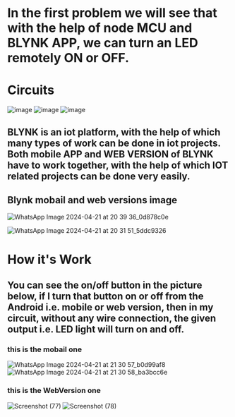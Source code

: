 <h1>In the first problem we will see that with the help of node MCU and BLYNK APP, we can turn an LED remotely ON or OFF.</h1>


<h1>Circuits </h1>

![image](https://github.com/souravlouha/IOT_2nd_year2023-24/assets/130911872/7df60ae2-73c2-4aac-8e95-728fa0f7355b)
![image](https://github.com/souravlouha/IOT_2nd_year2023-24/assets/130911872/fbb0eaa9-c770-4e49-92b5-8afb6c3b714c)
![image](https://github.com/souravlouha/IOT_2nd_year2023-24/assets/130911872/75389bd6-78e7-4347-a456-ff3b488f5f13)



  
<h2>  BLYNK is an iot platform, with the help of which many types of work can be done in iot projects.
Both mobile APP and WEB VERSION of BLYNK have to work together, with the help of which IOT related projects can be done very easily.</h2>

<h2>Blynk mobail and web versions image </h2>

![WhatsApp Image 2024-04-21 at 20 39 36_0d878c0e](https://github.com/souravlouha/IOT_2nd_year2023-24/assets/130911872/d3bb6012-3740-4470-9cee-ad86fb136774)

![WhatsApp Image 2024-04-21 at 20 31 51_5ddc9326](https://github.com/souravlouha/IOT_2nd_year2023-24/assets/130911872/e3b24086-948c-4d16-b8cf-c98a635f173c)


<h1>How it's Work</h1>

<h2>You can see the on/off button in the picture below, if I turn that button on or off from the Android i.e. mobile or web version, then in my circuit, without any wire connection, the given output i.e. LED light will turn on and off.</h2>
<h3>this is the mobail one </h3>

![WhatsApp Image 2024-04-21 at 21 30 57_b0d99af8](https://github.com/souravlouha/IOT_2nd_year2023-24/assets/130911872/33a3669a-2626-4ff9-938f-f6445422fc8e)
![WhatsApp Image 2024-04-21 at 21 30 58_ba3bcc6e](https://github.com/souravlouha/IOT_2nd_year2023-24/assets/130911872/e81bbaec-0306-4b3e-b4ef-b4703b5f3e4f)

<h3>this is the WebVersion one </h3>

![Screenshot (77)](https://github.com/souravlouha/IOT_2nd_year2023-24/assets/130911872/f605ed76-fb9e-4f15-8204-e4bc4db1af10)
![Screenshot (78)](https://github.com/souravlouha/IOT_2nd_year2023-24/assets/130911872/c00cd49d-f1a6-48f8-be06-e1d4d83cec5e)





